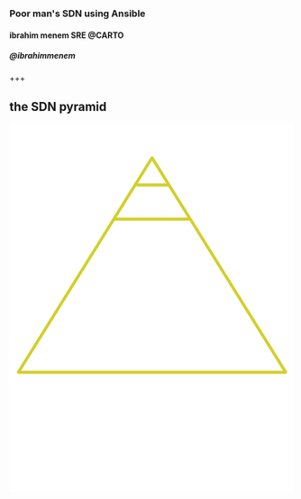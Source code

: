 ### Poor man's SDN using Ansible
#### ibrahim menem SRE @CARTO
##### @ibrahimmenem

+++
## the SDN pyramid 
![the SDN pyramid ](assets/pyramid.png)

